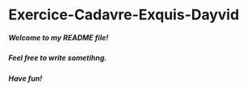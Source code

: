 # Exercice-Cadavre-Exquis-Dayvid

##### Welcome to my README file!
##### Feel free to write sometihng.
##### Have fun!
